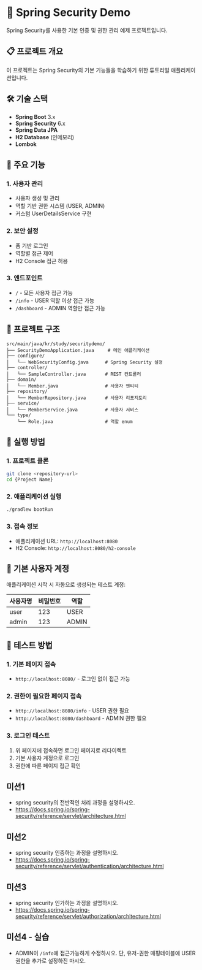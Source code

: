 ﻿# 🔐 Spring Security Demo

Spring Security를 사용한 기본 인증 및 권한 관리 예제 프로젝트입니다.

## 📋 프로젝트 개요

이 프로젝트는 Spring Security의 기본 기능들을 학습하기 위한 튜토리얼 애플리케이션입니다.

## 🛠️ 기술 스택

- **Spring Boot** 3.x
- **Spring Security** 6.x
- **Spring Data JPA**
- **H2 Database** (인메모리)
- **Lombok**

## 🚀 주요 기능

### 1. 사용자 관리
- 사용자 생성 및 관리
- 역할 기반 권한 시스템 (USER, ADMIN)
- 커스텀 UserDetailsService 구현

### 2. 보안 설정
- 폼 기반 로그인
- 역할별 접근 제어
- H2 Console 접근 허용

### 3. 엔드포인트
- `/` - 모든 사용자 접근 가능
- `/info` - USER 역할 이상 접근 가능
- `/dashboard` - ADMIN 역할만 접근 가능

## 📁 프로젝트 구조

```
src/main/java/kr/study/securitydemo/
├── SecurityDemoApplication.java     # 메인 애플리케이션
├── configure/
│   └── WebSecurityConfig.java      # Spring Security 설정
├── controller/
│   └── SampleController.java       # REST 컨트롤러
├── domain/
│   └── Member.java                 # 사용자 엔티티
├── repository/
│   └── MemberRepository.java       # 사용자 리포지토리
├── service/
│   └── MemberService.java          # 사용자 서비스
└── type/
    └── Role.java                   # 역할 enum
```

## 🔧 실행 방법

### 1. 프로젝트 클론
```bash
git clone <repository-url>
cd {Project Name}
```

### 2. 애플리케이션 실행
```bash
./gradlew bootRun
```

### 3. 접속 정보
- 애플리케이션 URL: `http://localhost:8080`
- H2 Console: `http://localhost:8080/h2-console`

## 👥 기본 사용자 계정

애플리케이션 시작 시 자동으로 생성되는 테스트 계정:

| 사용자명  | 비밀번호 | 역할 |
|-------|---------|------|
| user  | 123 | USER |
| admin | 123 | ADMIN |

## 🧪 테스트 방법

### 1. 기본 페이지 접속
- `http://localhost:8080/` - 로그인 없이 접근 가능

### 2. 권한이 필요한 페이지 접속
- `http://localhost:8080/info` - USER 권한 필요
- `http://localhost:8080/dashboard` - ADMIN 권한 필요

### 3. 로그인 테스트
1. 위 페이지에 접속하면 로그인 페이지로 리다이렉트
2. 기본 사용자 계정으로 로그인
3. 권한에 따른 페이지 접근 확인

## 미션1
- spring security의 전반적인 처리 과정을 설명하시오.
- https://docs.spring.io/spring-security/reference/servlet/architecture.html
## 미션2
- spring security 인증하는 과정을 설명하시오.
- https://docs.spring.io/spring-security/reference/servlet/authentication/architecture.html
## 미션3
- spring security 인가하는 과정을 설명하시오.
- https://docs.spring.io/spring-security/reference/servlet/authorization/architecture.html
## 미션4 - 실습
- ADMIN이 `/info`에 접근가능하게 수정하시오. 단, 유저-권한 매핑테이블에 USER 권한을 추가로 설정하진 마시오.
